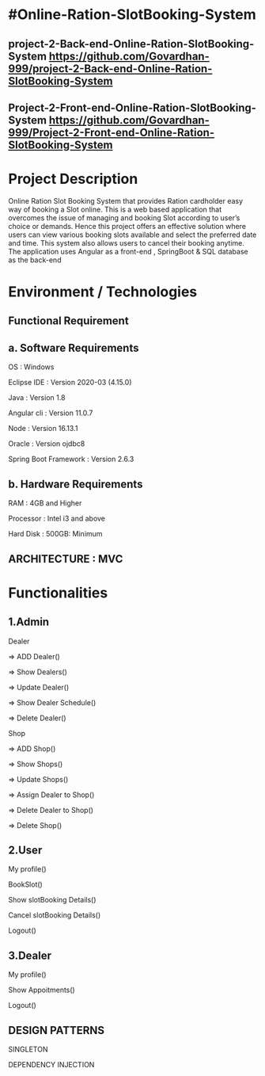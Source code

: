 #Online-Ration-SlotBooking-System
======================================
project-2-Back-end-Online-Ration-SlotBooking-System
https://github.com/Govardhan-999/project-2-Back-end-Online-Ration-SlotBooking-System
------------------------------------------------------------------------------------------
Project-2-Front-end-Online-Ration-SlotBooking-System
https://github.com/Govardhan-999/Project-2-Front-end-Online-Ration-SlotBooking-System
------------------------------------------------------------------------------------------

Project Description
==========================
Online Ration Slot Booking System that provides Ration cardholder easy way of booking a Slot online.
This is a web based application that overcomes the issue of managing and booking Slot according to user’s choice or demands.
Hence this project offers an effective solution where users can view various booking slots available and select the preferred date and time. 
This system also allows users to cancel their booking anytime. 
The application uses Angular as a front-end , SpringBoot & SQL database as the back-end

Environment / Technologies
==========================
Functional Requirement
------------------------
a. Software Requirements
-------------------------------
OS : Windows

Eclipse IDE : Version 2020-03 (4.15.0)

Java : Version 1.8

Angular cli : Version 11.0.7

Node : Version 16.13.1

Oracle : Version ojdbc8


Spring Boot Framework : Version 2.6.3

b. Hardware Requirements
-----------------------
RAM : 4GB and Higher

Processor : Intel i3 and above

Hard Disk : 500GB: Minimum


ARCHITECTURE : MVC
--------------------


Functionalities
============
1.Admin
-----------
Dealer

=> ADD Dealer()

=> Show Dealers()

=> Update Dealer()

=> Show Dealer Schedule()

=> Delete Dealer()

Shop

=> ADD Shop()

=> Show Shops()

=> Update Shops()

=> Assign Dealer to Shop()

=> Delete Dealer to Shop()

=> Delete Shop()

2.User
--------------
My profile()

BookSlot()

Show slotBooking Details()

Cancel slotBooking Details()

Logout()

3.Dealer
------------
My profile()

Show Appoitments()

Logout()

DESIGN PATTERNS
---------------
SINGLETON

DEPENDENCY INJECTION


